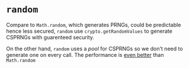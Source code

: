 # `random`

Compare to `Math.random`, which generates PRNGs, could be predictable hence less secured,
`random` use `crypto.getRandomValues` to generate CSPRNGs with guarenteed security.

On the other hand, `random` uses a _pool_ for CSPRNGs so we don't need to generate one on every call.
The performance is [even better](https://measurethat.net/Benchmarks/Show/31451/0/mathrandom-vs-random-v2) than `Math.random`
